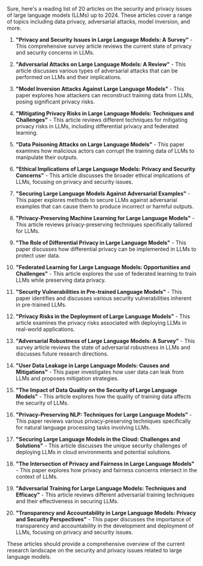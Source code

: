 Sure, here's a reading list of 20 articles on the security and privacy issues of large language models (LLMs) up to 2024. These articles cover a range of topics including data privacy, adversarial attacks, model inversion, and more.

1. **"Privacy and Security Issues in Large Language Models: A Survey"** - This comprehensive survey article reviews the current state of privacy and security concerns in LLMs.
   
2. **"Adversarial Attacks on Large Language Models: A Review"** - This article discusses various types of adversarial attacks that can be performed on LLMs and their implications.

3. **"Model Inversion Attacks Against Large Language Models"** - This paper explores how attackers can reconstruct training data from LLMs, posing significant privacy risks.

4. **"Mitigating Privacy Risks in Large Language Models: Techniques and Challenges"** - This article reviews different techniques for mitigating privacy risks in LLMs, including differential privacy and federated learning.

5. **"Data Poisoning Attacks on Large Language Models"** - This paper examines how malicious actors can corrupt the training data of LLMs to manipulate their outputs.

6. **"Ethical Implications of Large Language Models: Privacy and Security Concerns"** - This article discusses the broader ethical implications of LLMs, focusing on privacy and security issues.

7. **"Securing Large Language Models Against Adversarial Examples"** - This paper explores methods to secure LLMs against adversarial examples that can cause them to produce incorrect or harmful outputs.

8. **"Privacy-Preserving Machine Learning for Large Language Models"** - This article reviews privacy-preserving techniques specifically tailored for LLMs.

9. **"The Role of Differential Privacy in Large Language Models"** - This paper discusses how differential privacy can be implemented in LLMs to protect user data.

10. **"Federated Learning for Large Language Models: Opportunities and Challenges"** - This article explores the use of federated learning to train LLMs while preserving data privacy.

11. **"Security Vulnerabilities in Pre-trained Language Models"** - This paper identifies and discusses various security vulnerabilities inherent in pre-trained LLMs.

12. **"Privacy Risks in the Deployment of Large Language Models"** - This article examines the privacy risks associated with deploying LLMs in real-world applications.

13. **"Adversarial Robustness of Large Language Models: A Survey"** - This survey article reviews the state of adversarial robustness in LLMs and discusses future research directions.

14. **"User Data Leakage in Large Language Models: Causes and Mitigations"** - This paper investigates how user data can leak from LLMs and proposes mitigation strategies.

15. **"The Impact of Data Quality on the Security of Large Language Models"** - This article explores how the quality of training data affects the security of LLMs.

16. **"Privacy-Preserving NLP: Techniques for Large Language Models"** - This paper reviews various privacy-preserving techniques specifically for natural language processing tasks involving LLMs.

17. **"Securing Large Language Models in the Cloud: Challenges and Solutions"** - This article discusses the unique security challenges of deploying LLMs in cloud environments and potential solutions.

18. **"The Intersection of Privacy and Fairness in Large Language Models"** - This paper explores how privacy and fairness concerns intersect in the context of LLMs.

19. **"Adversarial Training for Large Language Models: Techniques and Efficacy"** - This article reviews different adversarial training techniques and their effectiveness in securing LLMs.

20. **"Transparency and Accountability in Large Language Models: Privacy and Security Perspectives"** - This paper discusses the importance of transparency and accountability in the development and deployment of LLMs, focusing on privacy and security issues.

These articles should provide a comprehensive overview of the current research landscape on the security and privacy issues related to large language models.